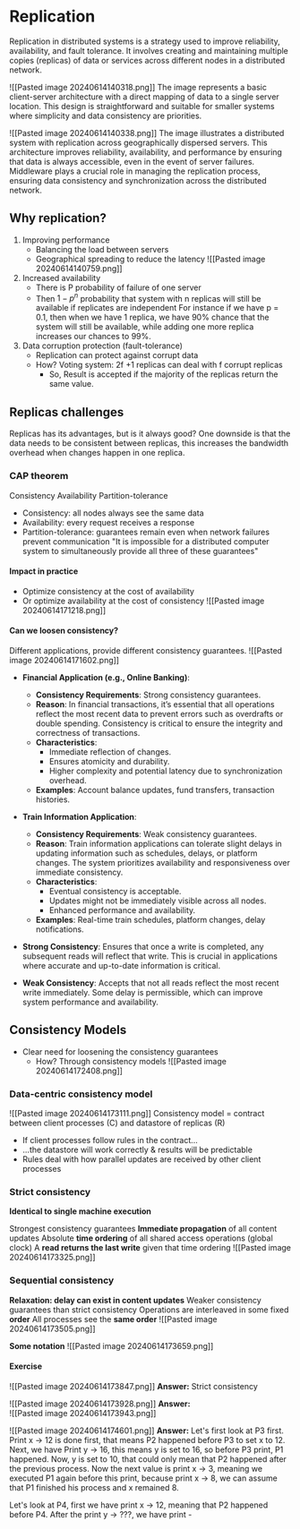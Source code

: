 # Replication
Replication in distributed systems is a strategy used to improve reliability, availability, and fault tolerance. It involves creating and maintaining multiple copies (replicas) of data or services across different nodes in a distributed network.

![[Pasted image 20240614140318.png]]
The image represents a basic client-server architecture with a direct mapping of data to a single server location. This design is straightforward and suitable for smaller systems where simplicity and data consistency are priorities.

![[Pasted image 20240614140338.png]]
The image illustrates a distributed system with replication across geographically dispersed servers. This architecture improves reliability, availability, and performance by ensuring that data is always accessible, even in the event of server failures. Middleware plays a crucial role in managing the replication process, ensuring data consistency and synchronization across the distributed network.
## Why replication?
1. Improving performance
	- Balancing the load between servers
	- Geographical spreading to reduce the latency
	![[Pasted image 20240614140759.png]]
2. Increased availability
	- There is P probability of failure of one server
	- Then $1-p^n$ probability that system with n replicas will still be available if replicates are independent
	For instance if we have p = 0.1, then when we have 1 replica, we have 90% chance that the system will still be available, while adding one more replica increases our chances to 99%. 
3.  Data corruption protection (fault-tolerance)
	- Replication can protect against corrupt data
	- How? Voting system: 2f +1 replicas can deal with f corrupt replicas
		- So, Result is accepted if the majority of the replicas return the same value.
## Replicas challenges
Replicas has its advantages, but is it always good?
One downside is that the data needs to be consistent between replicas, this increases the bandwidth overhead when changes happen in one replica.
### CAP theorem
Consistency Availability Partition-tolerance
- Consistency: all nodes always see the same data
- Availability: every request receives a response
- Partition-tolerance: guarantees remain even when network failures prevent communication
"It is impossible for a distributed computer system to simultaneously provide all three of these guarantees"
#### Impact in practice
- Optimize consistency at the cost of availability
- Or optimize availability at the cost of consistency
![[Pasted image 20240614171218.png]]
#### Can we loosen consistency?
Different applications, provide different consistency guarantees.
![[Pasted image 20240614171602.png]]
- **Financial Application (e.g., Online Banking)**:
    - **Consistency Requirements**: Strong consistency guarantees.
    - **Reason**: In financial transactions, it’s essential that all operations reflect the most recent data to prevent errors such as overdrafts or double spending. Consistency is critical to ensure the integrity and correctness of transactions.
    - **Characteristics**:
        - Immediate reflection of changes.
        - Ensures atomicity and durability.
        - Higher complexity and potential latency due to synchronization overhead.
    - **Examples**: Account balance updates, fund transfers, transaction histories.
- **Train Information Application**:
    - **Consistency Requirements**: Weak consistency guarantees.
    - **Reason**: Train information applications can tolerate slight delays in updating information such as schedules, delays, or platform changes. The system prioritizes availability and responsiveness over immediate consistency.
    - **Characteristics**:
        - Eventual consistency is acceptable.
        - Updates might not be immediately visible across all nodes.
        - Enhanced performance and availability.
    - **Examples**: Real-time train schedules, platform changes, delay notifications.

- **Strong Consistency**: Ensures that once a write is completed, any subsequent reads will reflect that write. This is crucial in applications where accurate and up-to-date information is critical.
- **Weak Consistency**: Accepts that not all reads reflect the most recent write immediately. Some delay is permissible, which can improve system performance and availability.
## Consistency Models
- Clear need for loosening the consistency guarantees
	- How? Through consistency models
![[Pasted image 20240614172408.png]]
### Data-centric consistency model
![[Pasted image 20240614173111.png]]
Consistency model = contract between client processes (C) and datastore of replicas (R)
- If client processes follow rules in the contract…
- …the datastore will work correctly & results will be predictable
- Rules deal with how parallel updates are received by other client processes
### Strict consistency 
**Identical to single machine execution**

Strongest consistency guarantees 
**Immediate propagation** of all content updates 
Absolute **time ordering** of all shared access operations (global clock) 
A **read returns the last write** given that time ordering
![[Pasted image 20240614173325.png]]
### Sequential consistency
**Relaxation: delay can exist in content updates**
Weaker consistency guarantees than strict consistency
Operations are interleaved in some fixed **order** 
All processes see the **same order**
![[Pasted image 20240614173505.png]]

**Some notation**
![[Pasted image 20240614173659.png]]
#### Exercise
![[Pasted image 20240614173847.png]]
**Answer:** Strict consistency

![[Pasted image 20240614173928.png]]
**Answer:**\
![[Pasted image 20240614173943.png]]

![[Pasted image 20240614174601.png]]
**Answer:**
Let's first look at P3 first. Print x → 12 is done first, that means P2 happened before P3 to set x to 12. Next, we have Print y → 16, this means y is set to 16, so before P3 print, P1 happened. Now, y is set to 10, that could only mean that P2 happened after the previous process. Now the next value is print x → 3, meaning we executed P1 again before this print, because print x → 8, we can assume that P1 finished his process and x remained 8.

Let's look at P4, first we have print x -> 12, meaning that P2 happened before P4. After the print y -> ???, we have print -
